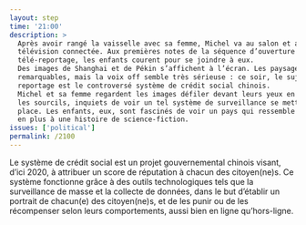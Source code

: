 ```yaml
---
layout: step
time: '21:00'
description: >
  Après avoir rangé la vaisselle avec sa femme, Michel va au salon et allume la
  télévision connectée. Aux premières notes de la séquence d’ouverture du
  télé-reportage, les enfants courent pour se joindre à eux.
  Des images de Shanghai et de Pékin s’affichent à l’écran. Les paysages sont
  remarquables, mais la voix off semble très sérieuse : ce soir, le sujet du
  reportage est le controversé système de crédit social chinois.
  Michel et sa femme regardent les images défiler devant leurs yeux en fronçant
  les sourcils, inquiets de voir un tel système de surveillance se mettre en
  place. Les enfants, eux, sont fascinés de voir un pays qui ressemble de plus
  en plus à une histoire de science-fiction.
issues: ['political']
permalink: /2100
---
```


Le système de crédit social est un projet gouvernemental chinois visant, d’ici 2020, à attribuer un score de réputation à chacun des citoyen(ne)s. Ce système fonctionne grâce à des outils technologiques tels que la surveillance de masse et la collecte de données, dans le but d’établir un portrait de chacun(e) des citoyen(ne)s, et de les punir ou de les récompenser selon leurs comportements, aussi bien en ligne qu’hors-ligne.
